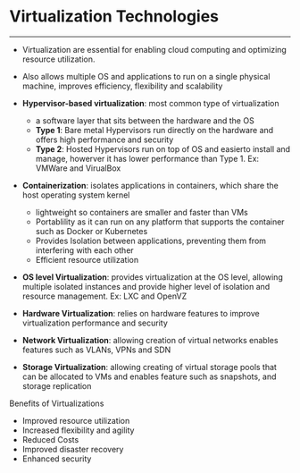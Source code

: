 # Virtualization Technologies
---

* Virtualization are essential for enabling cloud computing and optimizing resource utilization. 
* Also allows multiple OS and applications to run on a single physical machine, improves efficiency, flexibility and scalability

* **Hypervisor-based virtualization**: most common type of virtualization
    * a software layer that sits between the hardware and the OS
    * **Type 1**: Bare metal Hypervisors run directly on the hardware and offers high performance and security
    * **Type 2**: Hosted Hypervisors run on top of OS and easierto install and manage, howerver it has lower performance than Type 1. Ex: VMWare and VirualBox

* **Containerization**: isolates applications in containers, which share the host operating system kernel
    * lightweight so containers are smaller and faster than VMs
    * Portablility as it can run on any platform that supports the container such as Docker or Kubernetes
    * Provides Isolation between applications, preventing them from interfering with each other
    * Efficient resource utilization

* **OS level Virtualization**: provides virtualization at the OS level, allowing multiple isolated instances and provide higher level of isolation and resource management. Ex: LXC and OpenVZ

* **Hardware Virtualization**: relies on hardware features to improve virtualization performance and security

* **Network Virtualization**: allowing creation of virtual networks enables features such as VLANs, VPNs and SDN 

* **Storage Virtualization**: allowing creating of virtual storage pools that can be allocated to VMs and enables feature such as snapshots, and storage replication

Benefits of Virtualizations
* Improved resource utilization
* Increased flexibility and agility
* Reduced Costs
* Improved disaster recovery
* Enhanced security